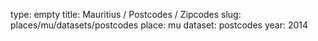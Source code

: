type: empty
title: Mauritius / Postcodes / Zipcodes
slug: places/mu/datasets/postcodes
place: mu
dataset: postcodes
year: 2014
